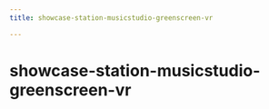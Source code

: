 ```yaml
---
title: showcase-station-musicstudio-greenscreen-vr

---
```


# showcase-station-musicstudio-greenscreen-vr
